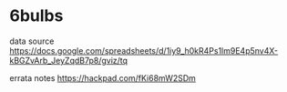6bulbs
==============

data source
https://docs.google.com/spreadsheets/d/1iy9_h0kR4Ps1lm9E4p5nv4X-kBGZvArb_JeyZqdB7p8/gviz/tq

errata notes
https://hackpad.com/fKi68mW2SDm
